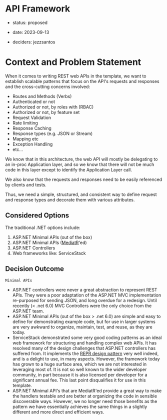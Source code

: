 # API Framework

* status: proposed

* date: 2023-09-13
* deciders: jezzsantos

# Context and Problem Statement

When it comes to writing REST web APIs in the template, we want to establish scalable patterns that focus on the API's requests and responses and the cross-cutting concerns involved:

* Routes and Methods (Verbs)
* Authenticated or not
* Authorized or not, by roles with (RBAC)
* Authorized or not, by feature set
* Request Validation
* Rate limiting
* Response Caching
* Response types (e.g. JSON or Stream)
* Mapping etc
* Exception Handling
* etc...

We know that in this architecture, the web API will mostly be delegating to an in-proc Application layer, and so we know that there will not be much code in this layer except to identify the Application Layer call.

We also know that the requests and responses need to be easily referenced by clients and tests.

Thus, we need a simple, structured, and consistent way to define request and response types and decorate them with various attributes.

## Considered Options

The traditional .NET options include:

1. ASP.NET Minimal APIs (out of the box)
2. ASP.NET Minimal APIs ([MediatR](https://github.com/jbogard/MediatR)'ed)
3. ASP.NET Controllers
4. Web frameworks like: ServiceStack

## Decision Outcome

`Minimal APIs`

- ASP.NET controllers were never a great abstraction to represent REST APIs. They were a poor adaptation of the ASP.NET MVC implementation re-purposed for sending JSON, and long overdue for a redesign. Until recently (< .net 6.0) MVC Controllers were the only choice from the ASP.NET team.
- ASP.NET Minimal APIs (out of the box > .net 6.0) are simple and easy to define for demonstrating example code, but for use in larger systems are very awkward to organize, maintain, test, and reuse, as they are today.
- ServiceStack demonstrated some very good coding patterns as an ideal web framework for structuring and handling complex web APIs. It has resolved many of the design challenges that ASP.NET controllers has suffered from. It implements the [REPR design pattern](https://deviq.com/design-patterns/repr-design-pattern) very well indeed, and is a delight to use, in many aspects. However, the framework today has grown to a huge surface area, which we are not interested in leveraging most of. It is not so well known to the wider developer community, in part because it is also licensed per developer for a significant annual fee. This last point disqualifies it for use in this template.
- ASP.NET Minimal API's that are MediatR'ed provide a great way to make the handlers testable and are better at organizing the code in sensible discoverable ways. However, we no longer need those benefits as the pattern we have essentially achieves the same things in a slightly different and more direct and efficient ways.
